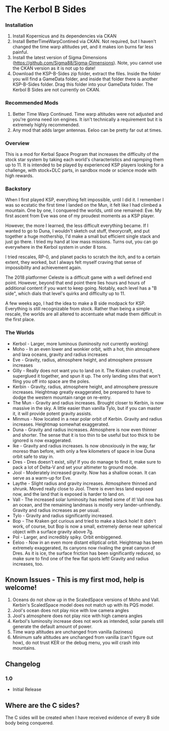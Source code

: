 # The Kerbol B Sides
### Installation
1. Install Kopernicus and its dependencies via CKAN
2. Install BetterTimeWarpContined via CKAN. Not required, but I haven't changed the time warp altitudes yet, and it makes ion burns far less painful.
3. Install the latest version of Sigma Dimensions (https://github.com/Sigma88/Sigma-Dimensions). Note, you cannot use the CKAN version as it is not up to date!
4. Download the KSP-B-Sides zip folder, extract the files. Inside the folder you will find a GameData folder, and inside that folder there is another KSP-B-Sides folder. Drag this folder into your GameData folder. The Kerbol B Sides are not currently on CKAN.

### Recommended Mods
1. Better Time Warp Continued. Time warp altitudes were not adjusted and you're gonna need ion engines. It isn't technically a requirement but it is extremely highly recommended.
2. Any mod that adds larger antennas. Eeloo can be pretty far out at times.

### Overview
This is a mod for Kerbal Space Program that increases the difficulty of the stock star system by taking each world's characteristics and rapmping them up to 11. It is intended to be played by experienced KSP players looking for a challenge, with stock+DLC parts, in sandbox mode or science mode with high rewards.

### Backstory
When I first played KSP, everything felt impossible, until I did it. I remember I was so ecstatic the first time I landed on the Mun, it felt like I had climbed a mountain. One by one, I conquered the worlds, until one remained: Eve. My first ascent from Eve was one of my proudest moments as a KSP player.

However, the more I learned, the less difficult everything became. If I wanted to go to Duna, I wouldn't sketch out stuff, theorycraft, and put together a huge mothership, I'd make a small but efficient single stack and just go there. I tried my hand at low mass missions. Turns out, you can go everywhere in the Kerbol system in under 8 tons.

I tried rescales, RP-0, and planet packs to scratch the itch, and to a certain extent, they worked, but I always felt myself craving that sense of impossibility and achievement again.

The 2018 platformer Celeste is a difficult game with a well defined end point. However, beyond that end point there lies hours and hours of additional content if you want to keep going. Notably, each level has a "B side", which dials that level's quirks and difficulty up to 11.

A few weeks ago, I had the idea to make a B side modpack for KSP. Everything is still recognizable from stock. Rather than being a simple rescale, the worlds are all altered to accentuate what made them difficult in the first place.

### The Worlds

* Kerbol - Larger, more luminous (luminosity not currently working)
* Moho - In an even lower and wonkier orbit, with a hot, thin atmosphere and lava oceans, gravity and radius increases
* Eve - Gravity, radius, atmosphere height, and atmosphere pressure increases
* Gilly - Really does not want you to land on it. The Kraken crushed it, superglued it together, and spun it up. The only landing sites that won't fling you off into space are the poles.
* Kerbin - Gravity, radius, atmosphere height, and atmosphere pressure increases. Heightmap greatly exaggerated, be prepared to have to dodge the western mountain range on re-entry.
* The Mun - Gravity and radius increases. Brought closer to Kerbin, is now massive in the sky. A little easier than vanilla Tylo, but if you can master it, it will provide potent gravity assists.
* Minmus - Now located in a near polar orbit of Kerbin. Gravity and radius increases. Heightmap somewhat exaggerated.
* Duna - Gravity and radius increases. Atmosphere is now even thinner and shorter. The sense that it is too thin to be useful but too thick to be ignored is now exaggerated.
* Ike - Gravity and radius increases. Is now obnoxiously in the way, far moreso than before, with only a few kilometers of space in low Duna orbit safe to stay in.
* Dres - Dres doesn't exist, silly! If you do manage to find it, make sure to pack a lot of Delta-V and set your altimeter to ground mode.
* Jool - Moderately increased gravity. Now has a shallow ocean. It can serve as a warm-up for Eve.
* Laythe - Slight radius and gravity increases. Atmosphere thinned and shrunk. Moved really close to Jool. There is even less land exposed now, and the land that is exposed is harder to land on.
* Vall - The increased solar luminosity has melted some of it! Vall now has an ocean, and the remaining landmass is mostly very lander-unfriendly. Gravity and radius increases as per usual.
* Tylo - Gravity and radius significantly increased.
* Bop - The Kraken got curious and tried to make a black hole! It didn't work, of course, but Bop is now a small, extremely dense near spherical object with a surface gravity above 7g.
* Pol - Larger, and incredibly spiky. Orbit embiggened.
* Eeloo - Now in an even more distant elliptical orbit. Heightmap has been extremely exaggerated, its canyons now rivaling the great canyon of Dres. As it is ice, the surface friction has been significantly reduced, so make sure to find one of the few flat spots left! Gravity and radius increases, too.

## Known Issues - This is my first mod, help is welcome!
1. Oceans do not show up in the ScaledSpace versions of Moho and Vall. Kerbin's ScaledSpace model does not match up with its PQS model.
2. Jool's ocean does not play nice with low camera angles
3. Jool's atmosphere does not play nice with high camera angles
4. Kerbol's luminosity increase does not work as intended, solar panels still generate the default amount of power.
5. Time warp altitudes are unchanged from vanilla (laziness)
6. Minimum safe altitudes are unchanged from vanilla (can't figure out how), do not trust KER or the debug menu, you will crash into mountains.

## Changelog
### 1.0
* Initial Release

## Where are the C sides?
The C sides will be created when I have received evidence of every B side body being conquered.
